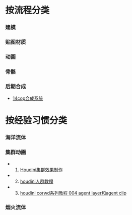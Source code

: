 # 按流程分类

### 建模

### 贴图材质

### 动画

### 骨骼


### 后期合成

* [14cop合成系统](https://www.bilibili.com/video/av34340416?p=14)

# 按经验习惯分类

### 海洋流体

### 集群动画

* 1.  [Houdini集群效果制作](https://www.bilibili.com/video/av53253216)

* 2.  [houdini人群教程](https://www.bilibili.com/video/av63611433)

* 3.  [houdini corwd系列教程 004 agent layer和agent clip](https://www.bilibili.com/video/av63749226)

### 烟火流体
